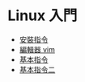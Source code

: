# Linux 入門 #

* [安裝指令](./install.html)
* [編輯器 vim](./vim.html)
* [基本指令](./command.html)
* [基本指令二](./command2.html)